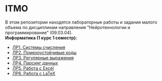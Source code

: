 # ITMO
В этом репозитории находятся лабораторные работы и задания малого объема по дисциплинам направления "Нейротехнологии и программирование" (09.03.04).  
<b>Информатика (1 курс 1 семестр):</b>  
- [ЛР1. Системы счисления](./computer_science/P3125_Информатика_ЛР1_Агнистова_Алина.docx)
- [ЛР2. Помехоустойчивые коды](./computer_science/P3125_Информатика_ЛР2_Агнистова_Алина.docx)
- [ЛР3. Регулярные выражения](./computer_science/lab3)
- [ЛР4. Парсинг данных](./computer_science/lab4)
- [ЛР5. Работа с Excel](./computer_science/lab5.xlsm)
- [ЛР6. Работа с LaTeX](./computer_science/lab6)

  

